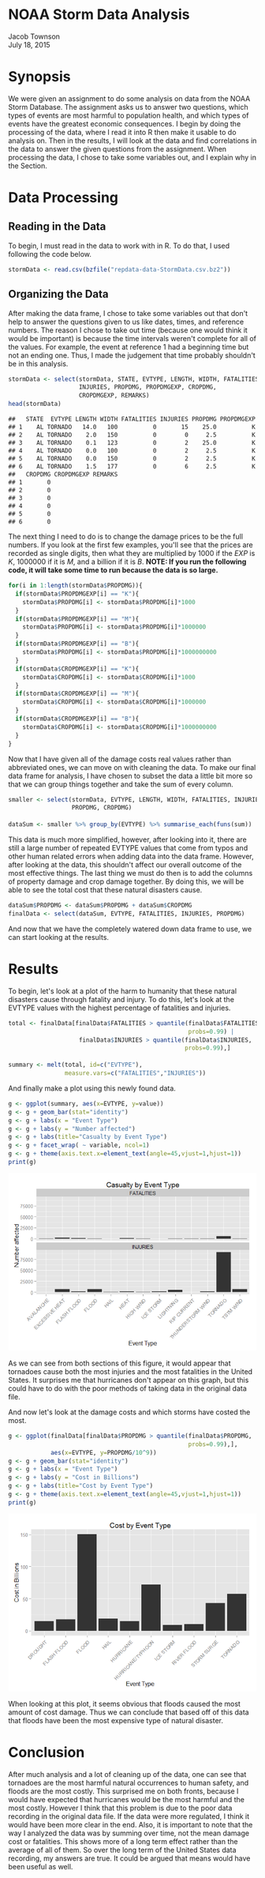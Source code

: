 # NOAA Storm Data Analysis
Jacob Townson  
July 18, 2015  




# Synopsis

We were given an assignment to do some analysis on data from the NOAA Storm Database. The assignment asks us to answer two questions, which types of events are most harmful to population health, and which types of events have the greatest economic consequences. I begin by doing the processing of the data, where I read it into R then make it usable to do analysis on. Then in the results, I will look at the data and find correlations in the data to answer the given questions from the assignment. When processing the data, I chose to take some variables out, and I explain why in the Section. 

# Data Processing

## Reading in the Data

To begin, I must read in the data to work with in R. To do that, I used following the code below. 


```r
stormData <- read.csv(bzfile("repdata-data-StormData.csv.bz2"))
```

## Organizing the Data

After making the data frame, I chose to take some variables out that don't help to answer the questions given to us like dates, times, and reference numbers. The reason I chose to take out time (because one would think it would be important) is because the time intervals weren't complete for all of the values. For example, the event at reference 1 had a beginning time but not an ending one. Thus, I made the judgement that time probably shouldn't be in this analysis. 


```r
stormData <- select(stormData, STATE, EVTYPE, LENGTH, WIDTH, FATALITIES, 
                    INJURIES, PROPDMG, PROPDMGEXP, CROPDMG, 
                    CROPDMGEXP, REMARKS)
head(stormData)
```

```
##   STATE  EVTYPE LENGTH WIDTH FATALITIES INJURIES PROPDMG PROPDMGEXP
## 1    AL TORNADO   14.0   100          0       15    25.0          K
## 2    AL TORNADO    2.0   150          0        0     2.5          K
## 3    AL TORNADO    0.1   123          0        2    25.0          K
## 4    AL TORNADO    0.0   100          0        2     2.5          K
## 5    AL TORNADO    0.0   150          0        2     2.5          K
## 6    AL TORNADO    1.5   177          0        6     2.5          K
##   CROPDMG CROPDMGEXP REMARKS
## 1       0                   
## 2       0                   
## 3       0                   
## 4       0                   
## 5       0                   
## 6       0
```

The next thing I need to do is to change the damage prices to be the full numbers. If you look at the first few examples, you'll see that the prices are recorded as single digits, then what they are multiplied by $1000$ if the *EXP* is $K$, $1000000$ if it is $M$, and a billion if it is $B$. **NOTE: If you run the following code, it will take some time to run because the data is so large.**


```r
for(i in 1:length(stormData$PROPDMG)){
  if(stormData$PROPDMGEXP[i] == "K"){
    stormData$PROPDMG[i] <- stormData$PROPDMG[i]*1000
  }
  if(stormData$PROPDMGEXP[i] == "M"){
    stormData$PROPDMG[i] <- stormData$PROPDMG[i]*1000000
  }
  if(stormData$PROPDMGEXP[i] == "B"){
    stormData$PROPDMG[i] <- stormData$PROPDMG[i]*1000000000
  }
  if(stormData$CROPDMGEXP[i] == "K"){
    stormData$CROPDMG[i] <- stormData$CROPDMG[i]*1000
  }
  if(stormData$CROPDMGEXP[i] == "M"){
    stormData$CROPDMG[i] <- stormData$CROPDMG[i]*1000000
  }
  if(stormData$CROPDMGEXP[i] == "B"){
    stormData$CROPDMG[i] <- stormData$CROPDMG[i]*1000000000
  }
}
```

Now that I have given all of the damage costs real values rather than abbreviated ones, we can move on with cleaning the data. To make our final data frame for analysis, I have chosen to subset the data a little bit more so that we can group things together and take the sum of every column.


```r
smaller <- select(stormData, EVTYPE, LENGTH, WIDTH, FATALITIES, INJURIES, 
                  PROPDMG, CROPDMG)

dataSum <- smaller %>% group_by(EVTYPE) %>% summarise_each(funs(sum))
```

This data is much more simplified, however, after looking into it, there are still a large number of repeated EVTYPE values that come from typos and other human related errors when adding data into the data frame. However, after looking at the data, this shouldn't affect our overall outcome of the most effective things. The last thing we must do then is to add the columns of property damage and crop damage together. By doing this, we will be able to see the total cost that these natural disasters cause.


```r
dataSum$PROPDMG <- dataSum$PROPDMG + dataSum$CROPDMG
finalData <- select(dataSum, EVTYPE, FATALITIES, INJURIES, PROPDMG)
```

And now that we have the completely watered down data frame to use, we can start looking at the results.

# Results

To begin, let's look at a plot of the harm to humanity that these natural disasters cause through fatality and injury. To do this, let's look at the EVTYPE values with the highest percentage of fatalities and injuries.


```r
total <- finalData[finalData$FATALITIES > quantile(finalData$FATALITIES,
                                                   probs=0.99) |
                    finalData$INJURIES > quantile(finalData$INJURIES,
                                                  probs=0.99),]
    
summary <- melt(total, id=c("EVTYPE"),
                measure.vars=c("FATALITIES","INJURIES"))
```

And finally make a plot using this newly found data.


```r
g <- ggplot(summary, aes(x=EVTYPE, y=value))
g <- g + geom_bar(stat="identity")
g <- g + labs(x = "Event Type") 
g <- g + labs(y = "Number affected")
g <- g + labs(title="Casualty by Event Type")
g <- g + facet_wrap( ~ variable, ncol=1)
g <- g + theme(axis.text.x=element_text(angle=45,vjust=1,hjust=1))
print(g)
```

![](Project_2_Reproducible_Research_files/figure-html/unnamed-chunk-8-1.png) 

As we can see from both sections of this figure, it would appear that tornadoes cause both the most injuries and the most fatalities in the United States. It surprises me that hurricanes don't appear on this graph, but this could have to do with the poor methods of taking data in the original data file.

And now let's look at the damage costs and which storms have costed the most.


```r
g <- ggplot(finalData[finalData$PROPDMG > quantile(finalData$PROPDMG,
                                                   probs=0.99),],
            aes(x=EVTYPE, y=PROPDMG/10^9))
g <- g + geom_bar(stat="identity")
g <- g + labs(x = "Event Type") 
g <- g + labs(y = "Cost in Billions")
g <- g + labs(title="Cost by Event Type")
g <- g + theme(axis.text.x=element_text(angle=45,vjust=1,hjust=1))
print(g)
```

![](Project_2_Reproducible_Research_files/figure-html/unnamed-chunk-9-1.png) 

When looking at this plot, it seems obvious that floods caused the most amount of cost damage. Thus we can conclude that based off of this data that floods have been the most expensive type of natural disaster.

# Conclusion

After much analysis and a lot of cleaning up of the data, one can see that tornadoes are the most harmful natural occurrences to human safety, and floods are the most costly. This surprised me on both fronts, because I would have expected that hurricanes would be the most harmful and the most costly. However I think that this problem is due to the poor data recording in the original data file. If the data were more regulated, I think it would have been more clear in the end. Also, it is important to note that the way I analyzed the data was by summing over time, not the mean damage cost or fatalities. This shows more of a long term effect rather than the average of all of them. So over the long term of the United States data recording, my answers are true. It could be argued that means would have been useful as well.







